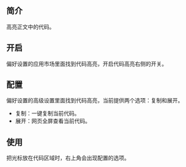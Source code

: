 简介
--

高亮正文中的代码。

开启
--

偏好设置的应用市场里面找到代码高亮，开启代码高亮右侧的开关。

配置
--

偏好设置的高级设置里面找到代码高亮，当前提供两个选项：复制和展开。

*   复制：一键复制当前代码。
*   展开：网页全屏查看当前代码。

使用
--

把光标放在代码区域时，右上角会出现配置的选项。